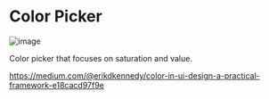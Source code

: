 # Color Picker

![image](https://user-images.githubusercontent.com/17035138/168456955-8269f8c3-7855-4a06-91cc-21a489bc9974.png)

Color picker that focuses on saturation and value. 

https://medium.com/@erikdkennedy/color-in-ui-design-a-practical-framework-e18cacd97f9e
